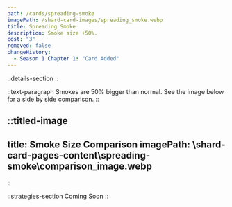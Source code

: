 ```yaml
---
path: /cards/spreading-smoke
imagePath: /shard-card-images/spreading_smoke.webp
title: Spreading Smoke
description: Smoke size +50%.
cost: "3"
removed: false
changeHistory:
  - Season 1 Chapter 1: "Card Added"
---
```


::details-section
::

::text-paragraph
Smokes are 50% bigger than normal. See the image below for a side by side comparison.
::

::titled-image
---
title: Smoke Size Comparison
imagePath: \shard-card-pages-content\spreading-smoke\comparison_image.webp
---
::

::strategies-section
Coming Soon
::
